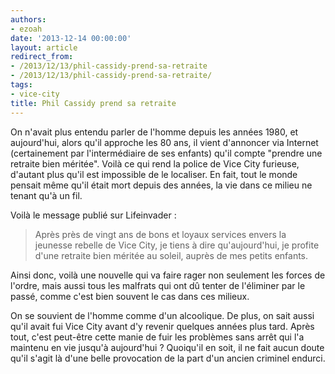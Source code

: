 ```yaml
---
authors:
- ezoah
date: '2013-12-14 00:00:00'
layout: article
redirect_from:
- /2013/12/13/phil-cassidy-prend-sa-retraite
- /2013/12/13/phil-cassidy-prend-sa-retraite/
tags:
- vice-city
title: Phil Cassidy prend sa retraite
---
```



On n'avait plus entendu parler de l'homme depuis les années 1980, et aujourd'hui, alors qu'il approche les 80 ans, il vient d'annoncer via Internet (certainement par l'intermédiaire de ses enfants) qu'il compte "prendre une retraite bien méritée". Voilà ce qui rend la police de Vice City furieuse, d'autant plus qu'il est impossible de le localiser. En fait, tout le monde pensait même qu'il était mort depuis des années, la vie dans ce milieu ne tenant qu'à un fil.

Voilà le message publié sur Lifeinvader :

> Après près de vingt ans de bons et loyaux services envers la jeunesse rebelle de Vice City, je tiens à dire qu'aujourd'hui, je profite d'une retraite bien méritée au soleil, auprès de mes petits enfants.

Ainsi donc, voilà une nouvelle qui va faire rager non seulement les forces de l'ordre, mais aussi tous les malfrats qui ont dû tenter de l'éliminer par le passé, comme c'est bien souvent le cas dans ces milieux.

On se souvient de l'homme comme d'un alcoolique. De plus, on sait aussi qu'il avait fui Vice City avant d'y revenir quelques années plus tard. Après tout, c'est peut-être cette manie de fuir les problèmes sans arrêt qui l'a maintenu en vie jusqu'à aujourd'hui ? Quoiqu'il en soit, il ne fait aucun doute qu'il s'agit là d'une belle provocation de la part d'un ancien criminel endurci.